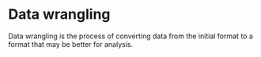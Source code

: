 # Data wrangling
 Data wrangling is the process of converting data from the initial format to a format that may be better for analysis.